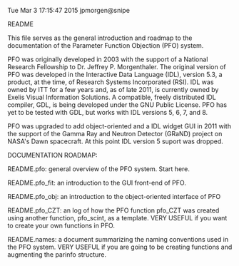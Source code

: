 Tue Mar  3 17:15:47 2015  jpmorgen@snipe

README

This file serves as the general introduction and roadmap to the
documentation of the Parameter Function Objection (PFO) system.

PFO was originally developed in 2003 with the support of a National
Research Fellowship to Dr. Jeffrey P. Morgenthaler.  The original
version of PFO was developed in the Interactive Data Language (IDL),
version 5.3, a product, at the time, of Research Systems Incorporated
(RSI).  IDL was owned by ITT for a few years and, as of late 2011, is
currently owned by Exelis Visual Information Solutions.  A compatible,
freely distributed IDL compiler, GDL, is being developed under the GNU
Public License.  PFO has yet to be tested with GDL, but works with IDL
versions 5, 6, 7, and 8.

PFO was upgraded to add object-oriented and a IDL widget GUI in 2011
with the support of the Gamma Ray and Neutron Detector (GRaND) project
on NASA's Dawn spacecraft.  At this point IDL version 5 suport was
dropped.

DOCUMENTATION ROADMAP:

README.pfo: general overview of the PFO system.  Start here.

README.pfo_fit: an introduction to the GUI front-end of PFO.

README.pfo_obj: an introduction to the object-oriented interface of
PFO

README.pfo_CZT: an log of how the PFO function pfo_CZT was created
using another function, pfo_scint, as a template.  VERY USEFUL if you
want to create your own functions in PFO.

README.names: a document summarizing the naming conventions used in
the PFO system.  VERY USEFUL if you are going to be creating functions
and augmenting the parinfo structure.
